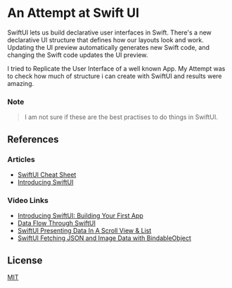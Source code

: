 # An Attempt at Swift UI

SwiftUI lets us build declarative user interfaces in Swift. There's a new declarative UI structure that defines how our layouts look and work. Updating the UI preview automatically generates new Swift code, and changing the Swift code updates the UI preview.


I tried to Replicate the User Interface of a well known App. My Attempt was to check how much of structure i can create with SwiftUI and results were amazing.

### Note
>I am not sure if these are the best practises to do things in SwiftUI.


## References
### Articles
- [SwiftUI Cheat Sheet](https://github.com/SimpleBoilerplates/SwiftUI-Cheat-Sheet)
- [Introducing SwiftUI](https://developer.apple.com/tutorials/swiftui)

### Video Links
- [Introducing SwiftUI: Building Your First App](https://developer.apple.com/videos/play/wwdc2019/204/)
- [Data Flow Through SwiftUI](https://developer.apple.com/videos/play/wwdc2019/226/)
- [SwiftUI Presenting Data In A Scroll View & List](https://www.youtube.com/watch?v=wjqDQ3X5Vos)
- [SwiftUI Fetching JSON and Image Data with BindableObject](https://www.youtube.com/watch?v=xT4wGOc2jd4)

## License
[MIT](https://choosealicense.com/licenses/mit/)
